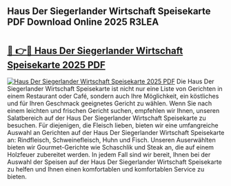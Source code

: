 ## Haus Der Siegerlander Wirtschaft Speisekarte PDF Download Online 2025 R3LEA

# <h2><a href="http://gc96na5.nevu.top/?p=Haus+Der+Siegerlander+Wirtschaft+Speisekarte">🔗 👉🔴 Haus Der Siegerlander Wirtschaft Speisekarte 2025 PDF</a></h2>

[![Haus Der Siegerlander Wirtschaft Speisekarte 2025 PDF](https://i.imgur.com/dBaPXMq.png)](http://gc96na5.nevu.top/?p=Haus+Der+Siegerlander+Wirtschaft+Speisekarte)
Die Haus Der Siegerlander Wirtschaft Speisekarte ist nicht nur eine Liste von Gerichten in einem Restaurant oder Café, sondern auch Ihre Möglichkeit, ein köstliches und für Ihren Geschmack geeignetes Gericht zu wählen. Wenn Sie nach einem leichten und frischen Gericht suchen, empfehlen wir Ihnen, unseren Salatbereich auf der Haus Der Siegerlander Wirtschaft Speisekarte zu besuchen. Für diejenigen, die Fleisch lieben, bieten wir eine umfangreiche Auswahl an Gerichten auf der Haus Der Siegerlander Wirtschaft Speisekarte an: Rindfleisch, Schweinefleisch, Huhn und Fisch. Unseren Auserwählten bieten wir Gourmet-Gerichte wie Schaschlik und Steak an, die auf einem Holzfeuer zubereitet werden. In jedem Fall sind wir bereit, Ihnen bei der Auswahl der Speisen auf der Haus Der Siegerlander Wirtschaft Speisekarte zu helfen und Ihnen einen komfortablen und komfortablen Service zu bieten.
